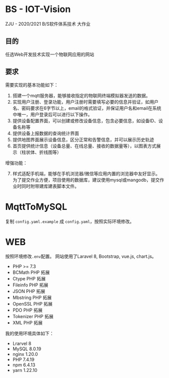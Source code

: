 # BS - IOT-Vision
ZJU - 2020/2021 B/S软件体系技术 大作业

## 目的
任选Web开发技术实现一个物联网应用的网站

## 要求
需要实现的基本功能如下：
1. 搭建一个mqtt服务器，能够接收指定的物联网终端模拟器发送的数据。
2. 实现用户注册、登录功能，用户注册时需要填写必要的信息并验证，如用户名、密码要求在6字节以上，email的格式验证，并保证用户名和email在系统中唯一，用户登录后可以进行以下操作。
3. 提供设备配置界面，可以创建或修改设备信息，包含必要信息，如设备ID、设备名称等
4. 提供设备上报数据的查询统计界面
5. 提供地图界面展示设备信息，区分正常和告警信息，并可以展示历史轨迹
6. 首页提供统计信息（设备总量、在线总量、接收的数据量等），以图表方式展示（柱状体、折线图等）

增强功能：

7.	样式适配手机端，能够在手机浏览器/微信等应用内置的浏览器中友好显示。
为了提交作业方便，项目使用的数据库，建议使用mysql或mangodb，提交作业时同时附带建库建表脚本文件。


# MqttToMySQL

复制 `config.yaml.example` 成 `config.yaml`，按照实际环境修改。

# WEB

按照环境修改`.env`配置。
网站使用了Laravel 8, Bootstrap, vue.js, chart.js。

* PHP >= 7.3
* BCMath PHP 拓展
* Ctype PHP 拓展
* Fileinfo PHP 拓展
* JSON PHP 拓展
* Mbstring PHP 拓展
* OpenSSL PHP 拓展
* PDO PHP 拓展
* Tokenizer PHP 拓展
* XML PHP 拓展

我的使用环境具体如下：
* Lrarvel 8
* MySQL 8.0.19
* nginx 1.20.0 
* PHP 7.4.19
* npm 6.4.13
* yarn 1.22.10
